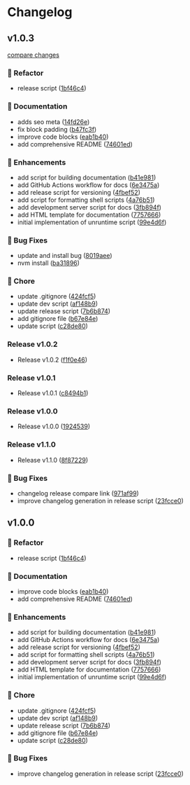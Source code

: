# Changelog

## v1.0.3

[compare changes](https://github.com/jasenmichael/unruntime/compare/v1.0.0...v1.0.3)

### 🔄 Refactor
- release script ([1bf46c4](https://github.com/jasenmichael/unruntime/commit/1bf46c4))

### 📖 Documentation
- adds seo meta ([14fd26e](https://github.com/jasenmichael/unruntime/commit/14fd26e))
- fix block padding ([b47fc3f](https://github.com/jasenmichael/unruntime/commit/b47fc3f))
- improve code blocks ([eab1b40](https://github.com/jasenmichael/unruntime/commit/eab1b40))
- add comprehensive README ([74601ed](https://github.com/jasenmichael/unruntime/commit/74601ed))

### 🚀 Enhancements
- add script for building documentation ([b41e981](https://github.com/jasenmichael/unruntime/commit/b41e981))
- add GitHub Actions workflow for docs ([6e3475a](https://github.com/jasenmichael/unruntime/commit/6e3475a))
- add release script for versioning ([4fbef52](https://github.com/jasenmichael/unruntime/commit/4fbef52))
- add script for formatting shell scripts ([4a76b51](https://github.com/jasenmichael/unruntime/commit/4a76b51))
- add development server script for docs ([3fb894f](https://github.com/jasenmichael/unruntime/commit/3fb894f))
- add HTML template for documentation ([7757666](https://github.com/jasenmichael/unruntime/commit/7757666))
- initial implementation of unruntime script ([99e4d6f](https://github.com/jasenmichael/unruntime/commit/99e4d6f))

### 🐛 Bug Fixes
- update and install bug ([8019aee](https://github.com/jasenmichael/unruntime/commit/8019aee))
- nvm install ([ba31896](https://github.com/jasenmichael/unruntime/commit/ba31896))

### 🏡 Chore
- update .gitignore ([424fcf5](https://github.com/jasenmichael/unruntime/commit/424fcf5))
- update dev script ([af148b9](https://github.com/jasenmichael/unruntime/commit/af148b9))
- update release script ([7b6b874](https://github.com/jasenmichael/unruntime/commit/7b6b874))
- add gitignore file ([b67e84e](https://github.com/jasenmichael/unruntime/commit/b67e84e))
- update script ([c28de80](https://github.com/jasenmichael/unruntime/commit/c28de80))

### Release v1.0.2
- Release v1.0.2 ([f1f0e46](https://github.com/jasenmichael/unruntime/commit/f1f0e46))

### Release v1.0.1
- Release v1.0.1 ([c8494b1](https://github.com/jasenmichael/unruntime/commit/c8494b1))

### Release v1.0.0
- Release v1.0.0 ([1924539](https://github.com/jasenmichael/unruntime/commit/1924539))

### Release v1.1.0
- Release v1.1.0 ([8f87229](https://github.com/jasenmichael/unruntime/commit/8f87229))

### 🐛 Bug Fixes
- changelog release compare link ([971af99](https://github.com/jasenmichael/unruntime/commit/971af99))
- improve changelog generation in release script ([23fcce0](https://github.com/jasenmichael/unruntime/commit/23fcce0))

## v1.0.0

### 🔄 Refactor
- release script ([1bf46c4](https://github.com/jasenmichael/unruntime/commit/1bf46c4))

### 📖 Documentation
- improve code blocks ([eab1b40](https://github.com/jasenmichael/unruntime/commit/eab1b40))
- add comprehensive README ([74601ed](https://github.com/jasenmichael/unruntime/commit/74601ed))

### 🚀 Enhancements
- add script for building documentation ([b41e981](https://github.com/jasenmichael/unruntime/commit/b41e981))
- add GitHub Actions workflow for docs ([6e3475a](https://github.com/jasenmichael/unruntime/commit/6e3475a))
- add release script for versioning ([4fbef52](https://github.com/jasenmichael/unruntime/commit/4fbef52))
- add script for formatting shell scripts ([4a76b51](https://github.com/jasenmichael/unruntime/commit/4a76b51))
- add development server script for docs ([3fb894f](https://github.com/jasenmichael/unruntime/commit/3fb894f))
- add HTML template for documentation ([7757666](https://github.com/jasenmichael/unruntime/commit/7757666))
- initial implementation of unruntime script ([99e4d6f](https://github.com/jasenmichael/unruntime/commit/99e4d6f))

### 🏡 Chore
- update .gitignore ([424fcf5](https://github.com/jasenmichael/unruntime/commit/424fcf5))
- update dev script ([af148b9](https://github.com/jasenmichael/unruntime/commit/af148b9))
- update release script ([7b6b874](https://github.com/jasenmichael/unruntime/commit/7b6b874))
- add gitignore file ([b67e84e](https://github.com/jasenmichael/unruntime/commit/b67e84e))
- update script ([c28de80](https://github.com/jasenmichael/unruntime/commit/c28de80))

### 🐛 Bug Fixes
- improve changelog generation in release script ([23fcce0](https://github.com/jasenmichael/unruntime/commit/23fcce0))
